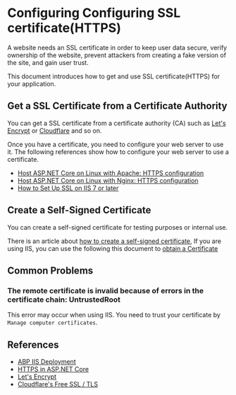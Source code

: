 # Configuring Configuring SSL certificate(HTTPS)

A website needs an SSL certificate in order to keep user data secure, verify ownership of the website, prevent attackers from creating a fake version of the site, and gain user trust.

This document introduces how to get and use SSL certificate(HTTPS) for your application.

## Get a SSL Certificate from a Certificate Authority

You can get a SSL certificate from a certificate authority (CA) such as [Let's Encrypt](https://letsencrypt.org/) or [Cloudflare](https://www.cloudflare.com/learning/ssl/what-is-an-ssl-certificate/) and so on.

Once you have a certificate, you need to configure your web server to use it. The following references show how to configure your web server to use a certificate.

* [Host ASP.NET Core on Linux with Apache: HTTPS configuration](https://learn.microsoft.com/en-us/aspnet/core/host-and-deploy/linux-apache)
* [Host ASP.NET Core on Linux with Nginx: HTTPS configuration](https://learn.microsoft.com/en-us/aspnet/core/host-and-deploy/linux-nginx)
* [How to Set Up SSL on IIS 7 or later](https://learn.microsoft.com/en-us/iis/manage/configuring-security/how-to-set-up-ssl-on-iis)

## Create a Self-Signed Certificate

You can create a self-signed certificate for testing purposes or internal use.

There is an article about [how to create a self-signed certificate](https://learn.microsoft.com/en-us/dotnet/core/additional-tools/self-signed-certificates-guide), If you are using IIS, you can use the following this document to [obtain a Certificate](https://learn.microsoft.com/en-us/iis/manage/configuring-security/how-to-set-up-ssl-on-iis#obtain-a-certificate)

## Common Problems

### The remote certificate is invalid because of errors in the certificate chain: UntrustedRoot

This error may occur when using IIS. You need to trust your certificate by `Manage computer certificates`.

## References

* [ABP IIS Deployment](https://docs.abp.io/en/commercial/latest/startup-templates/application/deployment-iis)
* [HTTPS in ASP.NET Core](https://learn.microsoft.com/en-us/aspnet/core/security/enforcing-ssl)
* [Let's Encrypt](https://letsencrypt.org/getting-started)
* [Cloudflare's Free SSL / TLS](https://www.cloudflare.com/application-services/products/ssl/)